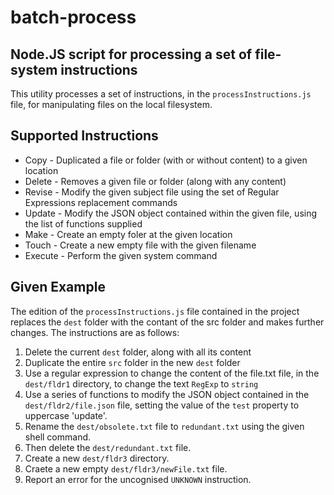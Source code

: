 # batch-process
Node.JS script for processing a set of file-system instructions
---
This utility processes a set of instructions, in the ``processInstructions.js`` file, for manipulating files on the local filesystem.
## Supported Instructions
* Copy - Duplicated a file or folder (with or without content) to a given location
* Delete - Removes a given file or folder (along with any content)
* Revise - Modify the given subject file using the set of Regular Expressions replacement commands
* Update - Modify the JSON object contained within the given file, using the list of functions supplied
* Make - Create an empty foler at the given location
* Touch - Create a new empty file with the given filename
* Execute - Perform the given system command

## Given Example
The edition of the ``processInstructions.js`` file contained in the project replaces the ``dest`` folder with the contant of the src folder and makes further changes. The instructions are as follows:
1. Delete the current ``dest`` folder, along with all its content
1. Duplicate the entire ``src`` folder in the new ``dest`` folder
1. Use a regular expression to change the content of the file.txt file, in the ``dest/fldr1`` directory, to change the text ``RegExp`` to ``string``
1. Use a series of functions to modify the JSON object contained in the ``dest/fldr2/file.json`` file, setting the value of the ``test`` property to uppercase 'update'.
1. Rename the ```dest/obsolete.txt``` file to ```redundant.txt``` using the given shell command.
1. Then delete the ```dest/redundant.txt``` file.
1. Create a new ```dest/fldr3``` directory.
1. Craete a new empty ```dest/fldr3/newFile.txt``` file.
1. Report an error for the uncognised ```UNKNOWN``` instruction.